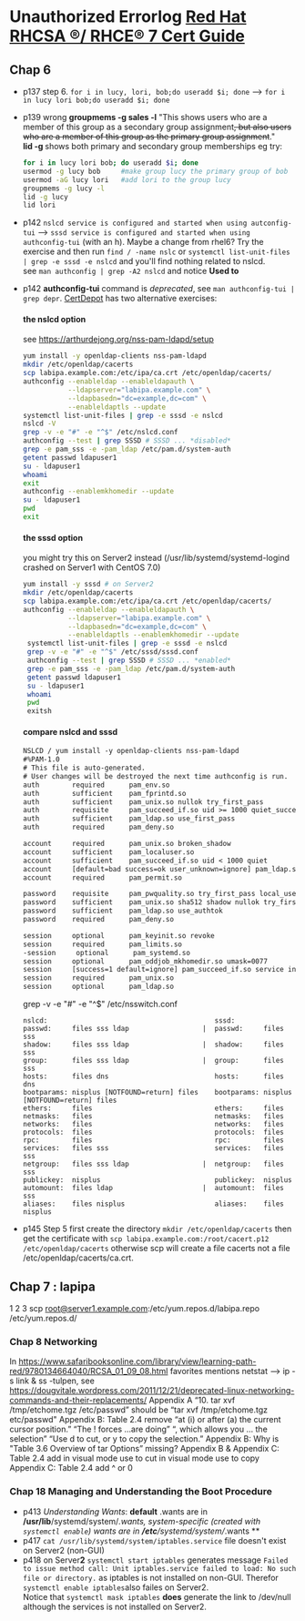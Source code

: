 # Unauthorized Errorlog [Red Hat RHCSA ®/ RHCE® 7 Cert Guide](http://www.sandervanvugt.com/book-red-hat-rhcsa-rhce-7-cert-guide/)
## Chap 6
- p137 step 6. `for i in lucy, lori, bob;do useradd $i; done` --> `for i in lucy lori bob;do useradd $i; done`
- p139 wrong **groupmems -g sales -l** "This shows users who are a member of this group as a secondary group assignment~~, but also users who are a member of this group as the primary group assignment~~."
<br />**lid -g <groupname>** shows both primary and secondary group memberships eg try:

  ```bash
  for i in lucy lori bob; do useradd $i; done
  usermod -g lucy bob     #make group lucy the primary group of bob
  usermod -aG lucy lori   #add lori to the group lucy
  groupmems -g lucy -l
  lid -g lucy
  lid lori
  ```
- p142 `nslcd service is configured and started when using autconfig-tui` —> `sssd service is configured and started when using authconfig-tui` (with an h). Maybe a change from rhel6? Try the exercise and then run `find / -name nslc` or `systemctl list-unit-files | grep -e sssd -e nslcd` and you'll find nothing related to nslcd.
<br /> see `man authconfig | grep -A2 nslcd` and notice **Used to**
- p142 **authconfig-tui** command is _deprecated_, see `man authconfig-tui | grep depr`. [CertDepot](https://www.certdepot.net/ldap-client-configuration-authconfig/) has two alternative exercises:
  #### the nslcd option
  see https://arthurdejong.org/nss-pam-ldapd/setup
  ```bash
  yum install -y openldap-clients nss-pam-ldapd
  mkdir /etc/openldap/cacerts
  scp labipa.example.com:/etc/ipa/ca.crt /etc/openldap/cacerts/
  authconfig --enableldap --enableldapauth \
             --ldapserver="labipa.example.com" \
             --ldapbasedn="dc=example,dc=com" \
             --enableldaptls --update
  systemctl list-unit-files | grep -e sssd -e nslcd
  nslcd -V
  grep -v -e "#" -e "^$" /etc/nslcd.conf
  authconfig --test | grep SSSD # SSSD ... *disabled*
  grep -e pam_sss -e -pam_ldap /etc/pam.d/system-auth  
  getent passwd ldapuser1
  su - ldapuser1
  whoami
  exit
  authconfig --enablemkhomedir --update
  su - ldapuser1
  pwd
  exit
  ```

  #### the sssd option
  you might try this on Server2 instead (/usr/lib/systemd/systemd-logind crashed on Server1 with CentOS 7.0)
  ```bash
  yum install -y sssd # on Server2
  mkdir /etc/openldap/cacerts
  scp labipa.example.com:/etc/ipa/ca.crt /etc/openldap/cacerts/
  authconfig --enableldap --enableldapauth \
             --ldapserver="labipa.example.com" \
             --ldapbasedn="dc=example,dc=com" \
             --enableldaptls --enablemkhomedir --update
   systemctl list-unit-files | grep -e sssd -e nslcd
   grep -v -e "#" -e "^$" /etc/sssd/sssd.conf
   authconfig --test | grep SSSD # SSSD ... *enabled*
   grep -e pam_sss -e -pam_ldap /etc/pam.d/system-auth
   getent passwd ldapuser1
   su - ldapuser1
   whoami
   pwd
   exitsh
  ```
  #### compare nslcd and sssd
  ```txt
  NSLCD / yum install -y openldap-clients nss-pam-ldapd                     SSSD / yum install -y sssd
  #%PAM-1.0                                                                 #%PAM-1.0
  # This file is auto-generated.                                            # This file is auto-generated.
  # User changes will be destroyed the next time authconfig is run.         # User changes will be destroyed the next time authconfig is run.
  auth        required      pam_env.so                                      auth        required      pam_env.so
  auth        sufficient    pam_fprintd.so                                <
  auth        sufficient    pam_unix.so nullok try_first_pass               auth        sufficient    pam_unix.so nullok try_first_pass
  auth        requisite     pam_succeed_if.so uid >= 1000 quiet_success     auth        requisite     pam_succeed_if.so uid >= 1000 quiet_success
  auth        sufficient    pam_ldap.so use_first_pass                    | auth        sufficient    pam_sss.so use_first_pass
  auth        required      pam_deny.so                                     auth        required      pam_deny.so

  account     required      pam_unix.so broken_shadow                       account     required      pam_unix.so broken_shadow
  account     sufficient    pam_localuser.so                                account     sufficient    pam_localuser.so
  account     sufficient    pam_succeed_if.so uid < 1000 quiet              account     sufficient    pam_succeed_if.so uid < 1000 quiet
  account     [default=bad success=ok user_unknown=ignore] pam_ldap.so    | account     [default=bad success=ok user_unknown=ignore] pam_sss.so
  account     required      pam_permit.so                                   account     required      pam_permit.so

  password    requisite     pam_pwquality.so try_first_pass local_users_o   password    requisite     pam_pwquality.so try_first_pass local_users_o
  password    sufficient    pam_unix.so sha512 shadow nullok try_first_pa   password    sufficient    pam_unix.so sha512 shadow nullok try_first_pa
  password    sufficient    pam_ldap.so use_authtok                       | password    sufficient    pam_sss.so use_authtok
  password    required      pam_deny.so                                     password    required      pam_deny.so

  session     optional      pam_keyinit.so revoke                           session     optional      pam_keyinit.so revoke
  session     required      pam_limits.so                                   session     required      pam_limits.so
  -session     optional      pam_systemd.so                                 -session     optional      pam_systemd.so
  session     optional      pam_oddjob_mkhomedir.so umask=0077            | session     optional      pam_mkhomedir.so umask=0077
  session     [success=1 default=ignore] pam_succeed_if.so service in cro   session     [success=1 default=ignore] pam_succeed_if.so service in cro
  session     required      pam_unix.so                                     session     required      pam_unix.so
  session     optional      pam_ldap.so                                   | session     optional      pam_sss.so  
  ```
  grep -v -e "#" -e "^$"  /etc/nsswitch.conf
  ```text
  nslcd:                                         sssd:
  passwd:     files sss ldap                  |  passwd:     files sss
  shadow:     files sss ldap                  |  shadow:     files sss
  group:      files sss ldap                  |  group:      files sss
  hosts:      files dns                          hosts:      files dns
  bootparams: nisplus [NOTFOUND=return] files    bootparams: nisplus [NOTFOUND=return] files
  ethers:     files                              ethers:     files
  netmasks:   files                              netmasks:   files
  networks:   files                              networks:   files
  protocols:  files                              protocols:  files
  rpc:        files                              rpc:        files
  services:   files sss                          services:   files sss
  netgroup:   files sss ldap                  |  netgroup:   files sss
  publickey:  nisplus                            publickey:  nisplus
  automount:  files ldap                      |  automount:  files sss
  aliases:    files nisplus                      aliases:    files nisplus
  ```
- p145 Step 5 first create the directory `mkdir /etc/openldap/cacerts` then get the certificate with `scp labipa.example.com:/root/cacert.p12 /etc/openldap/cacerts` otherwise scp will create a file cacerts not a file /etc/openldap/cacerts/ca.crt.

## Chap 7 : lapipa
1
2
3
scp root@server1.example.com:/etc/yum.repos.d/labipa.repo /etc/yum.repos.d/

### Chap 8 Networking
In https://www.safaribooksonline.com/library/view/learning-path-red/9780134664040/RCSA_01_09_08.html favorites mentions netstat —> ip -s link & ss -tulpen, see https://dougvitale.wordpress.com/2011/12/21/deprecated-linux-networking-commands-and-their-replacements/
Appendix A “10. tar xvf /tmp/etchome.tgz /etc/passwd” should be “tar xvf /tmp/etchome.tgz etc/passwd"
Appendix B: Table 2.4 remove
“at (i) or after (a) the current cursor position.”
 “The ! forces …are doing”
“, which allows you … the selection”
“Use d to cut, or y to copy the selection.”
Appendix B: Why is "Table 3.6 Overview of tar Options” missing?
Appendix B & Appendix C: Table 2.4 add
in visual mode use to cut
in visual mode use to copy
Appendix C: Table 2.4 add
^ or 0

### Chap 18 Managing and Understanding the Boot Procedure
- p413 _Understanding Wants_: **default** .wants are in **/usr/lib**/systemd/system/*.wants, system-specific (created with `systemctl enable`) wants are in **/etc**/systemd/system/*.wants **
- p417 `cat /usr/lib/systemd/system/iptables.service` file doesn't exist on Server2 (non-GUI)
- p418 on Server**2** `systemctl start iptables` generates message `Failed to issue method call: Unit iptables.service failed to load: No such file or directory.` as iptables is not installed on non-GUI. Therefor `systemctl enable iptables`also failes on Server2. <br /> Notice that `systemctl mask iptables` **does** generate the link to /dev/null although the services is not installed on Server2.
